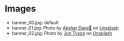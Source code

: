 # Images

- banner_00.jpg: default
- banner_01.jpg: Photo by <a href="https://unsplash.com/@akshar_dave?utm_content=creditCopyText&utm_medium=referral&utm_source=unsplash">Akshar Dave🌻</a> on <a href="https://unsplash.com/photos/person-holding-blue-and-white-box-mkTqZN1NzhY?utm_content=creditCopyText&utm_medium=referral&utm_source=unsplash">Unsplash</a>
- banner_02.jpg: Photo by <a href="https://unsplash.com/@jontyson?utm_content=creditCopyText&utm_medium=referral&utm_source=unsplash">Jon Tyson</a> on <a href="https://unsplash.com/photos/number-sign-5KKglNl852A?utm_content=creditCopyText&utm_medium=referral&utm_source=unsplash">Unsplash</a>
  
